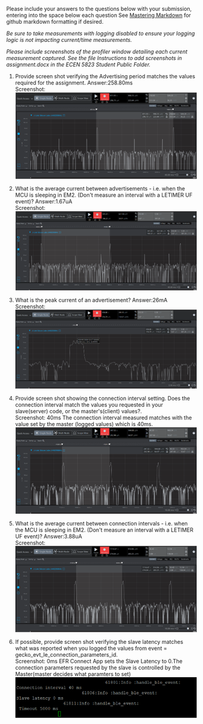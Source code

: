 Please include your answers to the questions below with your submission, entering into the space below each question
See [Mastering Markdown](https://guides.github.com/features/mastering-markdown/) for github markdown formatting if desired.

*Be sure to take measurements with logging disabled to ensure your logging logic is not impacting current/time measurements.*

*Please include screenshots of the profiler window detailing each current measurement captured.  See the file Instructions to add screenshots in assignment.docx in the ECEN 5823 Student Public Folder.*

1. Provide screen shot verifying the Advertising period matches the values required for the assignment.
   Answer:258.80ms
   <br>Screenshot:  
   ![advertising_period](screenshots/assignment5/advertising_period.png)  

2. What is the average current between advertisements - i.e. when the MCU is sleeping in EM2. (Don't measure an interval with a LETIMER UF event)?
   Answer:1.67uA
   <br>Screenshot:  
   ![avg_current_between_advertisements](screenshots/assignment5/avg_current_between_advertisements.png)  

3. What is the peak current of an advertisement? 
   Answer:26mA
   <br>Screenshot:  
   ![peak_current_of_advertisement](screenshots/assignment5/peak_current_of_advertisement.png)  

4. Provide screen shot showing the connection interval setting. Does the connection interval match the values you requested in your slave(server) code, or the master's(client) values?.
   <br>Screenshot: 40ms
   The connection interval measured matches with the value set by the master (logged values) which is 40ms.
   ![connection_interval](screenshots/assignment5/connection_interval.png)  

5. What is the average current between connection intervals - i.e. when the MCU is sleeping in EM2. (Don't measure an interval with a LETIMER UF event)?
   Answer:3.88uA
   <br>Screenshot:  
   ![avg_current_between_connection_intervals](screenshots/assignment5/avg_current_between_connection_intervals.png)  

6. If possible, provide screen shot verifying the slave latency matches what was reported when you logged the values from event = gecko_evt_le_connection_parameters_id. 
   <br>Screenshot:  0ms 
   EFR Connect App sets the Slave Latency to 0.The connection parameters requested by the slave is controlled by the Master(master decides what paramters to set)
   ![slave_latency](screenshots/assignment5/slave_latency.png)  


